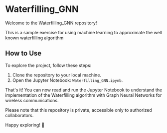 # Waterfilling_GNN

Welcome to the Waterfilling_GNN repository!

This is a sample exercise for using machine learning to approximate the well known waterfilling algorithm

## How to Use

To explore the project, follow these steps:

1. Clone the repository to your local machine.
2. Open the Jupyter Notebook: `Waterfilling_GNN.ipynb`.

That's it! You can now read and run the Jupyter Notebook to understand the implementation of the Waterfilling algorithm with Graph Neural Networks for wireless communications.

Please note that this repository is private, accessible only to authorized collaborators.

Happy exploring! :rocket: